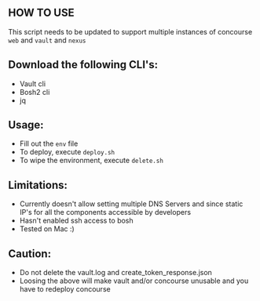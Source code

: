 HOW TO USE
----------

This script needs to be updated to support multiple instances of concourse `web` and `vault` and `nexus`

Download the following CLI's:
-----------------------------

-	Vault cli
-	Bosh2 cli
-	jq

Usage:
------

-	Fill out the `env` file
-	To deploy, execute `deploy.sh`
-	To wipe the environment, execute `delete.sh`

Limitations:
------------

-	Currently doesn't allow setting multiple DNS Servers and since static IP's for all the components accessible by developers
-	Hasn't enabled ssh access to bosh
-	Tested on Mac :)

Caution:
--------

-	Do not delete the vault.log and create_token_response.json
-	Loosing the above will make vault and/or concourse unusable and you have to redeploy concourse
